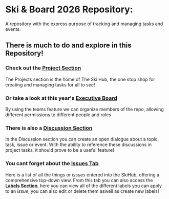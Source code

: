 # Ski & Board 2026 Repository:
A repository with the express purpose of tracking and managing tasks and events.

## There is much to do and explore in this Repository!
### Check out the [Project Section](https://github.com/orgs/URI-Alpine/projects/1/views/1)
  The Projects section is the home of The Ski Hub, the one stop shop for creating and managing tasks for all to see!

### Or take a look at this year's [Executive Board](https://github.com/orgs/URI-Alpine/teams/eboard-2026)
  By using the teams feature we can organize members of the repo, allowing different permissions to different people and roles

### There is also a [Discussion Section](https://github.com/URI-Alpine/Ski_n_Board2026/discussions)
  In the Discussion section you can create an open dialogue about a topic, task, issue or event. With the ability to reference these discussions in project tasks, it should prove to be a useful feature!

### You cant forget about the [Issues Tab](https://github.com/URI-Alpine/Ski_n_Board2026/issues)
  Here is a list of all the things or *issues* entered into the SkiHub, offering a comprehensive top-down view. From this tab you can also access the [**Labels Section**](https://github.com/URI-Alpine/Ski_n_Board2026/labels), here you can view all of the different labels you can apply to an *issue*, you can also edit or delete them aswell as create new labels!
